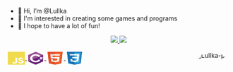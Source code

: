 - 👋 Hi, I’m @Lullka
- 👀 I'm interested in creating some games and programs
- 🤞  I hope to have a lot of fun!
 <!--- - 💞️ I’m looking to collaborate on ... --->
<!--- - 📫 How to reach me ... --->

<div align="center">
  <a href="https://github.com/Lullka">
  <img height="180em" src="https://github-readme-stats.vercel.app/api?username=Lullka&show_icons=true&theme=dark&include_all_commits=true&count_private=true"/>
  <img height="180em" src="https://github-readme-stats.vercel.app/api/top-langs/?username=Lullka&layout=compact&langs_count=7&theme=dark"/>
</div>
  
<div style="display: inline_block"><br>
  <img align="center" alt="Lullka-Js" height="30" width="40" src="https://raw.githubusercontent.com/devicons/devicon/master/icons/javascript/javascript-plain.svg">
  <img align="center" alt="Lullka-Csharp" height="30" width="40" src="https://raw.githubusercontent.com/devicons/devicon/master/icons/csharp/csharp-original.svg">
  <img align="center" alt="Lullka-HTML" height="30" width="40" src="https://raw.githubusercontent.com/devicons/devicon/master/icons/html5/html5-original.svg">
  <img align="center" alt="Lullka-CSS" height="30" width="40" src="https://raw.githubusercontent.com/devicons/devicon/master/icons/css3/css3-original.svg">
  <img align="right" alt="Lullka-pic" height="150" style="border-radius:50px;" src="https://i.pinimg.com/736x/33/29/75/3329750a28bbd03391eade2c6500a89d.jpg">
</div>


<!---
Lullka/Lullka is a ✨ special ✨ repository because its `README.md` (this file) appears on your GitHub profile.
You can click the Preview link to take a look at your changes.
--->
